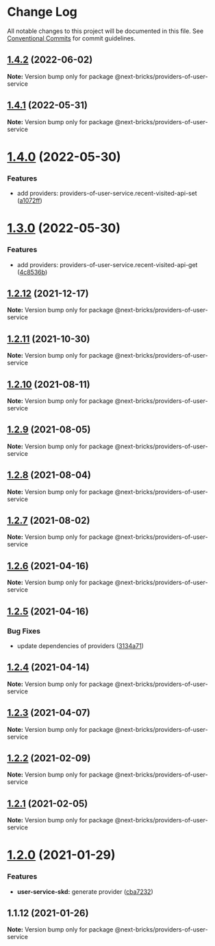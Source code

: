 # Change Log

All notable changes to this project will be documented in this file.
See [Conventional Commits](https://conventionalcommits.org) for commit guidelines.

## [1.4.2](https://github.com/easyops-cn/next-providers/compare/@next-bricks/providers-of-user-service@1.4.1...@next-bricks/providers-of-user-service@1.4.2) (2022-06-02)

**Note:** Version bump only for package @next-bricks/providers-of-user-service

## [1.4.1](https://github.com/easyops-cn/next-providers/compare/@next-bricks/providers-of-user-service@1.4.0...@next-bricks/providers-of-user-service@1.4.1) (2022-05-31)

**Note:** Version bump only for package @next-bricks/providers-of-user-service

# [1.4.0](https://github.com/easyops-cn/next-providers/compare/@next-bricks/providers-of-user-service@1.3.0...@next-bricks/providers-of-user-service@1.4.0) (2022-05-30)

### Features

- add providers: providers-of-user-service.recent-visited-api-set ([a1072ff](https://github.com/easyops-cn/next-providers/commit/a1072ff0a78e65350beca15fcdfa7365b6d1a10d))

# [1.3.0](https://github.com/easyops-cn/next-providers/compare/@next-bricks/providers-of-user-service@1.2.12...@next-bricks/providers-of-user-service@1.3.0) (2022-05-30)

### Features

- add providers: providers-of-user-service.recent-visited-api-get ([4c8536b](https://github.com/easyops-cn/next-providers/commit/4c8536b8302eaffa8bda18506843a04215f86242))

## [1.2.12](https://github.com/easyops-cn/next-providers/compare/@next-bricks/providers-of-user-service@1.2.11...@next-bricks/providers-of-user-service@1.2.12) (2021-12-17)

**Note:** Version bump only for package @next-bricks/providers-of-user-service

## [1.2.11](https://github.com/easyops-cn/next-providers/compare/@next-bricks/providers-of-user-service@1.2.10...@next-bricks/providers-of-user-service@1.2.11) (2021-10-30)

**Note:** Version bump only for package @next-bricks/providers-of-user-service

## [1.2.10](https://github.com/easyops-cn/next-providers/compare/@next-bricks/providers-of-user-service@1.2.9...@next-bricks/providers-of-user-service@1.2.10) (2021-08-11)

**Note:** Version bump only for package @next-bricks/providers-of-user-service

## [1.2.9](https://github.com/easyops-cn/next-providers/compare/@next-bricks/providers-of-user-service@1.2.8...@next-bricks/providers-of-user-service@1.2.9) (2021-08-05)

**Note:** Version bump only for package @next-bricks/providers-of-user-service

## [1.2.8](https://github.com/easyops-cn/next-providers/compare/@next-bricks/providers-of-user-service@1.2.7...@next-bricks/providers-of-user-service@1.2.8) (2021-08-04)

**Note:** Version bump only for package @next-bricks/providers-of-user-service

## [1.2.7](https://github.com/easyops-cn/next-providers/compare/@next-bricks/providers-of-user-service@1.2.6...@next-bricks/providers-of-user-service@1.2.7) (2021-08-02)

**Note:** Version bump only for package @next-bricks/providers-of-user-service

## [1.2.6](https://github.com/easyops-cn/next-providers/compare/@next-bricks/providers-of-user-service@1.2.5...@next-bricks/providers-of-user-service@1.2.6) (2021-04-16)

**Note:** Version bump only for package @next-bricks/providers-of-user-service

## [1.2.5](https://github.com/easyops-cn/next-providers/compare/@next-bricks/providers-of-user-service@1.2.4...@next-bricks/providers-of-user-service@1.2.5) (2021-04-16)

### Bug Fixes

- update dependencies of providers ([3134a71](https://github.com/easyops-cn/next-providers/commit/3134a71758f1ec4e9a0b5423e3f78d39e46bb196))

## [1.2.4](https://github.com/easyops-cn/next-providers/compare/@next-bricks/providers-of-user-service@1.2.3...@next-bricks/providers-of-user-service@1.2.4) (2021-04-14)

**Note:** Version bump only for package @next-bricks/providers-of-user-service

## [1.2.3](https://github.com/easyops-cn/next-providers/compare/@next-bricks/providers-of-user-service@1.2.2...@next-bricks/providers-of-user-service@1.2.3) (2021-04-07)

**Note:** Version bump only for package @next-bricks/providers-of-user-service

## [1.2.2](https://github.com/easyops-cn/next-providers/compare/@next-bricks/providers-of-user-service@1.2.1...@next-bricks/providers-of-user-service@1.2.2) (2021-02-09)

**Note:** Version bump only for package @next-bricks/providers-of-user-service

## [1.2.1](https://github.com/easyops-cn/next-providers/compare/@next-bricks/providers-of-user-service@1.2.0...@next-bricks/providers-of-user-service@1.2.1) (2021-02-05)

**Note:** Version bump only for package @next-bricks/providers-of-user-service

# [1.2.0](https://github.com/easyops-cn/next-providers/compare/@next-bricks/providers-of-user-service@1.1.12...@next-bricks/providers-of-user-service@1.2.0) (2021-01-29)

### Features

- **user-service-skd:** generate provider ([cba7232](https://github.com/easyops-cn/next-providers/commit/cba7232b10fa3182b528333c69c451ab7b8c8661))

## 1.1.12 (2021-01-26)

**Note:** Version bump only for package @next-bricks/providers-of-user-service
